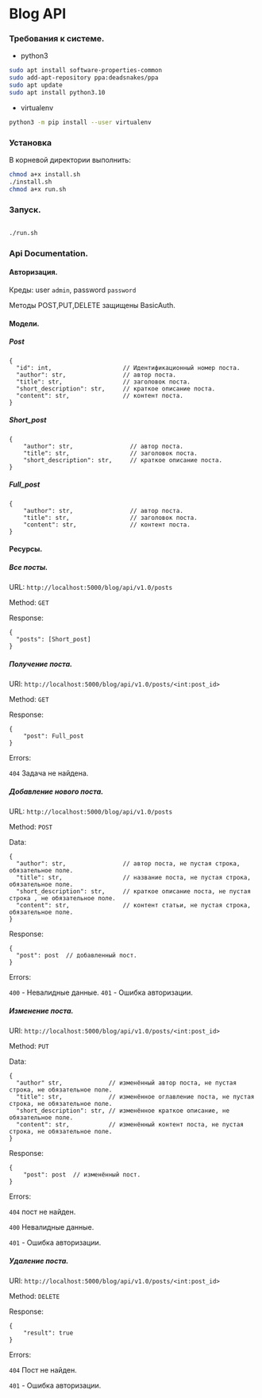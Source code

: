 # Blog API

### Требования к системе.

- python3

```bash
sudo apt install software-properties-common
sudo add-apt-repository ppa:deadsnakes/ppa
sudo apt update
sudo apt install python3.10

```

- virtualenv

```bash
python3 -m pip install --user virtualenv
```

### Установка

В корневой директории выполнить:

```bash
chmod a+x install.sh
./install.sh
chmod a+x run.sh
```

### Запуск.

```bash

./run.sh

```

### Api Documentation.

#### Авторизация.

Креды: user `admin`, password `password`

Методы POST,PUT,DELETE защищены BasicAuth.

#### Модели.

##### Post

```
{
  "id": int,                    // Идентификационный номер поста.
  "author": str,                // автор поста.
  "title": str,                 // заголовок поста.
  "short_description": str,     // краткое описание поста.
  "content": str,               // контент поста.
}
```

##### Short_post

```
{
    "author": str,                // автор поста.
    "title": str,                 // заголовок поста.
    "short_description": str,     // краткое описание поста.
}
```
##### Full_post

```
{
    "author": str,                // автор поста.
    "title": str,                 // заголовок поста.
    "content": str,               // контент поста.
}
```
#### Ресурсы.

##### Все посты.

URL: `http://localhost:5000/blog/api/v1.0/posts`

Method: `GET`

Response:

```
{
  "posts": [Short_post]
}
```

##### Получение поста.

URl: `http://localhost:5000/blog/api/v1.0/posts/<int:post_id>`

Method: `GET`

Response:

```
{
    "post": Full_post
}
```

Errors:

`404` Задача не найдена.

##### Добавление нового поста.

URL: `http://localhost:5000/blog/api/v1.0/posts`

Method: `POST`

Data:

```
{
  "author": str,                // автор поста, не пустая строка, обязательное поле.
  "title": str,                 // название поста, не пустая строка, обязательное поле.
  "short_description": str,     // краткое описание поста, не пустая строка , не обязательное поле.
  "content": str,               // контент статьи, не пустая строка, обязательное поле.
}
```

Response:

```
{
  "post": post  // добавленный пост.
}
```

Errors:

`400` - Невалидные данные.
`401` - Ошибка авторизации.

##### Изменение поста.

URl: `http://localhost:5000/blog/api/v1.0/posts/<int:post_id>`

Method: `PUT`

Data:

```
{
  "author" str,             // изменённый автор поста, не пустая строка, не обязательное поле.
  "title": str,             // изменённое оглавление поста, не пустая строка, не обязательное поле.
  "short_description": str, // изменённое краткое описание, не обязательное поле.
  "content": str,           // изменённый контент поста, не пустая строка, не обязательное поле.
}
```

Response:

```
{
    "post": post  // изменённый пост.
}
```

Errors:

`404` пост не найден.

`400` Невалидные данные.

`401` - Ошибка авторизации.

##### Удаление поста.

URl: `http://localhost:5000/blog/api/v1.0/posts/<int:post_id>`

Method: `DELETE`

Response:

```
{
    "result": true
}
```

Errors:

`404` Пост не найден.

`401` - Ошибка авторизации.